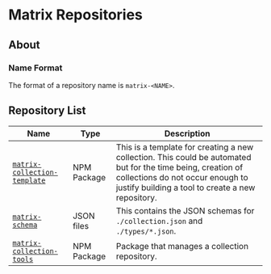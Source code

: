 # Matrix Repositories

## About

### Name Format

The format of a repository name is `matrix-<NAME>`.

## Repository List

| Name                                                                                 | Type        | Description                                                                                                                                                                                          |
| ------------------------------------------------------------------------------------ | ----------- | ---------------------------------------------------------------------------------------------------------------------------------------------------------------------------------------------------- |
| [`matrix-collection-template`](https://github.com/sivrad/matrix-collection-template) | NPM Package | This is a template for creating a new collection. This could be automated but for the time being, creation of collections do not occur enough to justify building a tool to create a new repository. |
| [`matrix-schema`](https://github.com/sivrad/matrix-schema)                           | JSON files  | This contains the JSON schemas for `./collection.json` and `./types/*.json`.                                                                                                                         |
| [`matrix-collection-tools`](https://github.com/sivrad/matrix-collection-tools)       | NPM Package | Package that manages a collection repository.                                                                                                                                                        |

